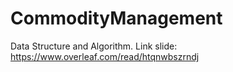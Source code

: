 # CommodityManagement
Data Structure and Algorithm.
Link slide: https://www.overleaf.com/read/htqnwbszrndj

